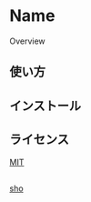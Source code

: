 Name
====

Overview

## 使い方


## インストール


## ライセンス

[MIT](https://github.com/tcnksm/tool/blob/master/LICENCE)

## 

[sho](https://github.com/takahashi-e6)
